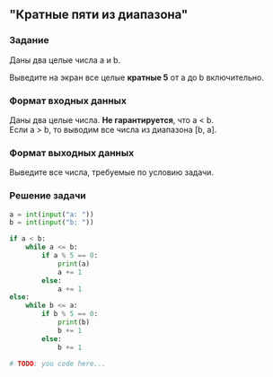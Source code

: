 ## "Кратные пяти из диапазона"

### Задание

Даны два целые числа a и b.

Выведите на экран все целые **кратные 5** от a до b включительно.

### Формат входных данных

Даны два целые числа. **Не гарантируется**, что a < b. \
Если a > b, то выводим все числа из диапазона [b, a].

### Формат выходных данных

Выведите все числа, требуемые по условию задачи.

### Решение задачи

```python
a = int(input("a: "))
b = int(input("b: "))

if a < b:
    while a <= b:
        if a % 5 == 0:
            print(a)
            a += 1
        else:
            a += 1
else:
    while b <= a:
        if b % 5 == 0:
            print(b)
            b += 1
        else:
            b += 1

# TODO: you code here...
```
